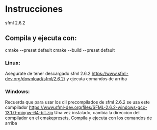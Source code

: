 # Instrucciones
sfml 2.6.2 

## Compila y ejecuta con:
cmake --preset default
cmake --build --preset default

### Linux:
 Asegurate de tener descargado sfml 2.6.2
 https://www.sfml-dev.org/download/sfml/2.6.2/
 y ejecuta comandos de arriba
### Windows:
 Recuerda que para usar los dll precompilados de sfml 2.6.2 se usa este compilador
 https://www.sfml-dev.org/files/SFML-2.6.2-windows-gcc-13.1.0-mingw-64-bit.zip
 Una vez instalado, cambia la direccion del compilador en el cmakepresets,
 Compila y ejecuta con los comandos de arriba 